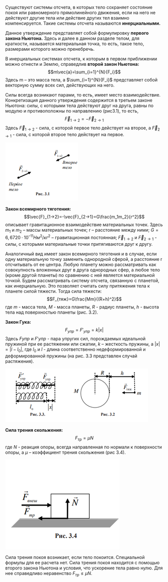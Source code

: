 Существуют системы отсчета, в которых тело сохраняет состояние покоя или равномерного прямолинейного движения, если на него не действуют другие тела или действие других тел взаимно компенсируется. Такие системы отсчета называются **инерциальными.**

Данное утверждение представляет собой формулировку **первого закона Ньютона.** Здесь и далее в данном разделе телом, для краткости, называется материальная точка, то есть, такое тело, размерами которого можно пренебречь. 

В инерциальных системах отсчета, к которым в первом приближении можно отнести и Землю, справедлив **второй закон Ньютона:**$$m\vec{a}=\sum_{i=1}^{N}{F_i}$$
Здесь m – это масса тела, а $\sum_{i=1}^{N}{F_i}$ представляет собой векторную сумму всех сил, действующих на него. 

Силы всегда возникают парами, то есть, имеет место взаимодействие. Конкретизация данного утверждения содержится в третьем законе Ньютона: силы, с которыми тела действуют друг на друга, равны по модулю и противоположны по направлению (рис3.1), то есть, $$\vec{F}_{1→2}=-\vec{F}_{2→1}$$
Здесь $\vec{F}_{1→2}$ - сила, с которой первое тело действует на второе, а $\vec{F}_{2→1}$ - сила, с которой второе тело действует на первое.

![](./img/Pasted%20image%2020240413015230.png)

**Закон всемирного тяготения:**$$\vec{F}_{1→2}=-\vec{F}_{2→1}=G\frac{m_1m_2}{r^2}$$
описывает гравитационное взаимодействие материальных точек. Здесь $m_1$ и $m_2$ – массы материальных точек; r – расстояние между ними; $G = 6,6720·10^{–11} Hм^2 /кг^2$ – гравитационная постоянная; $\vec{F}_{1→2}$ и $\vec{F}_{2→1}$ - силы, с которыми материальные точки притягиваются друг к другу.

Аналогичный вид имеет закон всемирного тяготения и в случае, если одну материальную точку заменить однородной сферой, а расстояние r отсчитывать от ее центра. Любую планету можно рассматривать как совокупность вложенных друг в друга однородных сфер, а любое тело (кроме другой планеты) по сравнению с ней является материальной точкой. Будем рассматривать систему отсчета, связанную с планетой, как инерциальную. Это позволяет считать силу притяжения тела к планете силой тяжести. Тогда сила тяжести: $$F_{тяж}=G\frac{Mm}{(R+h)^2}$$
где $m$ - масса тела, $M$ - масса планеты, $R$ - радиус планеты, $h$ - высота тела над поверхностью планеты (рис. 3.2).

**Закон Гука:**$$F_{упр}=F'_{упр}=k|x|$$
Здесь $F{упр}$ и $F'{упр}$  - пара упругих сил, порождаемых идеальной пружиной при ее растяжении или сжатии, $k$ – жесткость пружины, а $|x|=|l-l_0|$, где $l_0$ и $l$ -  длина соответственно недеформированной и деформированной пружины (на рис. 3.3 представлен случай растяжения).

![](./img/Pasted%20image%2020240413015454.png)

**Сила трения скольжения:**$$F_{тр}=\mu N$$
где $N$ - реакция опоры, всегда направленная по нормали к поверхности опоры, а $μ$ – коэффициент трения скольжения (рис 3.4).

![](./img/Pasted%20image%2020240413015956.png)

Сила трения покоя возникает, если тело покоится. Специальной формулы для ее расчета нет. Сила трения покоя находится с помощью второго закона Ньютона и условия, что ускорение тела равно нулю. Для нее справедливо неравенство $F_{тр}\leq\mu N$.